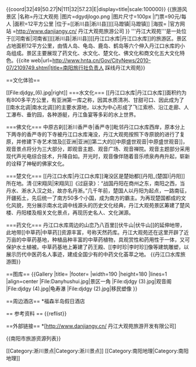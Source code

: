 {{coord|32|49|50.27|N|111|32|57.23|E|display=title|scale:100000}}
{{旅游风景区
|名称=丹江大观苑
|图片=dgydjlogo.png
|图片尺寸=100px
|门票=90元/每人
|面积=12平方公里
|位于=[[淅川县|淅川县]][[马蹬镇|马蹬镇]]
|海拔=
|官方网站 =http://www.danjiangy.cn/  丹江大观苑旅游公司
}}
'''丹江大观苑'''是一处位于[[河南省|河南省]][[淅川县|淅川县]][[丹江口水库|丹江口水库]]的旅游区。景区占地面积12平方公里，由情人岛、龟岛、鹿岛、鹤岛等六个伸入丹江口水库的小岛组成。景区主要展现了药文化、水文化、楚文化、佛文化和商文化五大文化特色。<ref>{{cite web|url=http://www.hnta.cn/Gov/CityNews/2010-07/2109749.shtml|title=南阳旅行社负责人 踩线丹江大观苑}}</ref>

==文化体验==

[[File:djdgy_(6).jpg|right]]
===水文化===
[[丹江口水库|丹江口水库]]面积约为有800多平方公里，有亚洲第一库之称，因其水质清冽、甘甜可口、因此成为了[[南水北调|南水北调]]的主要水源地，以水为中心形成了飞江索桥、沿江走廊、人工瀑布、垂钓园，各种游艇，丹江鱼宴等多彩的水上世界。

===佛文化===
中原古刹[[淅川香严寺|香严寺]]毗邻丹江口水库西岸，原本分上下两寺的香严寺的下寺被丹江口水库淹没，丹江大观苑按照下寺原貌的进行了复原，并修建下寺艺术馆及[[亚洲|亚洲]]第二大的[[中原盛世观音|中原盛世观音]]，观音景点将分为三大部分，即观音主题、观音广场、观音禅院。观音主题部分采用现代声光电综合技术，升降自如。开光时，观音像伴随着音乐喷泉冉冉升起，崭新的诠释了神秘的佛家文化。

===楚文化===
[[丹江口水库|丹江口水库]]淹没区是楚始都[[丹阳_(楚国)|丹阳]]所在地。<ref>清·[[宋翔凤|宋翔凤]]《过庭录》：“战国丹阳在商州之东，南阳之西，当丹水、淅水入汉之处，故亦名丹淅。”</ref>几千年前，楚国人以丹阳为起点，一路南征，开疆拓土，先后统一了南方50多个小国，成为南方的霸主。为再现楚国都成的文化风貌，充分展示南水北调中线源头的历史文化经典，丹江大观苑景区筹建了楚风楼、丹阳楼及相关文化景点，再现历史名人、文化渊源。

===药文化===
丹江口水库周边的山峦乃八百里[[伏牛山|伏牛山]]的延伸地带，此地带[[中草药|中草药]]资源丰富，号称天然药库。丹江大观苑还在这里开辟了近万亩的中草药基地，种植品种丰富的中草药植物，具观赏性和药用性于一体，又可保护水土植被。中草药基地上筹建了药王殿、[[李时珍|李时珍]]像等建筑雕塑，以展示历代中医药名人事迹，建成全国少有的中药文化荟萃之地。
{{丹江口水库旅游图}}

==图库==
{{Gallery
|title=
|footer=
|width=190
|height=180
|lines=1
|align=center
|File:Danyhushui.jpg|景区一角
|File:djdgy (3).jpg|观音阁
|File:djdgy (4).jpg|龟寿瀑
|File:djdgy (2).jpg|移民塑像
}}

==周边酒店==
*福森半岛假日酒店

== 参考资料 ==
{{reflist}}

==外部链接==
*[http://www.danjiangy.cn/ 丹江大观苑旅游开发有限公司]

{{南阳市旅游资源列表}}

[[Category:淅川景点|Category:淅川景点]]
[[Category:南阳地理|Category:南阳地理]]